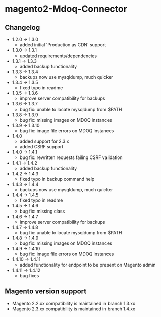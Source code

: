 # magento2-Mdoq-Connector

## Changelog
- 1.2.0 -> 1.3.0
    - added initial 'Production as CDN' support
- 1.3.0 -> 1.3.1
    - updated requirements/dependencies
- 1.3.1 -> 1.3.3
    - added backup functionality
- 1.3.3 -> 1.3.4
    - backups now use mysqldump, much quicker
- 1.3.4 -> 1.3.5
    - fixed typo in readme
- 1.3.5 -> 1.3.6
    - improve server compatibility for backups
- 1.3.6 -> 1.3.7
    - bug fix: unable to locate mysqldump from $PATH
- 1.3.8 -> 1.3.9
    - bug fix: missing images on MDOQ instances
- 1.3.9 -> 1.3.10
    - bug fix: image file errors on MDOQ instances
- 1.4.0 
    - added support for 2.3.x
    - added CSRF support
- 1.4.0 -> 1.4.1
    - bug fix: rewritten requests failing CSRF validation
- 1.4.1 -> 1.4.2
    - added backup functionality
- 1.4.2 -> 1.4.3
    - fixed typo in backup command help
- 1.4.3 -> 1.4.4
    - backups now use mysqldump, much quicker
- 1.4.4 -> 1.4.5
    - fixed typo in readme
- 1.4.5 -> 1.4.6
    - bug fix: missing class
- 1.4.6 -> 1.4.7
    - improve server compatibility for backups
- 1.4.7 -> 1.4.8
    - bug fix: unable to locate mysqldump from $PATH
- 1.4.8 -> 1.4.9
    - bug fix: missing images on MDOQ instances
- 1.4.9 -> 1.4.10
    - bug fix: image file errors on MDOQ instances
- 1.4.10 -> 1.4.11
    - added functionality for endpoint to be present on Magento admin
- 1.4.11 -> 1.4.12
    - bug fixes

## Magento version support
 - Magento 2.2.xx compatibility is maintained in branch 1.3.xx
 - Magento 2.3.xx compatibility is maintained in branch 1.4.xx
